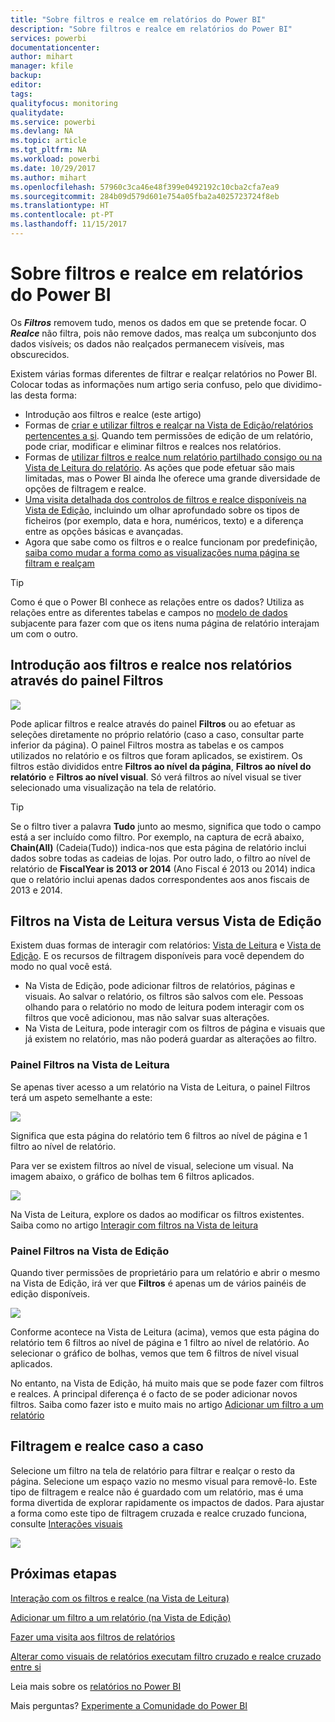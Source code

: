 ```yaml
---
title: "Sobre filtros e realce em relatórios do Power BI"
description: "Sobre filtros e realce em relatórios do Power BI"
services: powerbi
documentationcenter: 
author: mihart
manager: kfile
backup: 
editor: 
tags: 
qualityfocus: monitoring
qualitydate: 
ms.service: powerbi
ms.devlang: NA
ms.topic: article
ms.tgt_pltfrm: NA
ms.workload: powerbi
ms.date: 10/29/2017
ms.author: mihart
ms.openlocfilehash: 57960c3ca46e48f399e0492192c10cba2cfa7ea9
ms.sourcegitcommit: 284b09d579d601e754a05fba2a4025723724f8eb
ms.translationtype: HT
ms.contentlocale: pt-PT
ms.lasthandoff: 11/15/2017
---
```

# <a name="about-filters-and-highlighting-in-power-bi-reports"></a>Sobre filtros e realce em relatórios do Power BI
Os ***Filtros*** removem tudo, menos os dados em que se pretende focar.  O ***Realce*** não filtra, pois não remove dados, mas realça um subconjunto dos dados visíveis; os dados não realçados permanecem visíveis, mas obscurecidos.

Existem várias formas diferentes de filtrar e realçar relatórios no Power BI. Colocar todas as informações num artigo seria confuso, pelo que dividimo-las desta forma:

* Introdução aos filtros e realce (este artigo)
* Formas de [criar e utilizar filtros e realçar na Vista de Edição/relatórios pertencentes a si](power-bi-report-add-filter.md). Quando tem permissões de edição de um relatório, pode criar, modificar e eliminar filtros e realces nos relatórios.
* Formas de [utilizar filtros e realce num relatório partilhado consigo ou na Vista de Leitura do relatório](service-interact-with-a-report-in-reading-view.md). As ações que pode efetuar são mais limitadas, mas o Power BI ainda lhe oferece uma grande diversidade de opções de filtragem e realce.  
* [Uma visita detalhada dos controlos de filtros e realce disponíveis na Vista de Edição](power-bi-how-to-report-filter.md), incluindo um olhar aprofundado sobre os tipos de ficheiros (por exemplo, data e hora, numéricos, texto) e a diferença entre as opções básicas e avançadas.
* Agora que sabe como os filtros e o realce funcionam por predefinição, [saiba como mudar a forma como as visualizações numa página se filtram e realçam](service-reports-visual-interactions.md)

> [!TIP]
> Como é que o Power BI conhece as relações entre os dados?  Utiliza as relações entre as diferentes tabelas e campos no [modelo de dados](https://support.office.com/article/Create-a-Data-Model-in-Excel-87e7a54c-87dc-488e-9410-5c75dbcb0f7b?ui=en-US&rs=en-US&ad=US) subjacente para fazer com que os itens numa página de relatório interajam um com o outro.
> 
> 

## <a name="introduction-to-filters-and-highlighting-in-reports-using-the-filters-pane"></a>Introdução aos filtros e realce nos relatórios através do painel Filtros
![](media/power-bi-reports-filters-and-highlighting/power-bi-add-filter-reading-view.png)

Pode aplicar filtros e realce através do painel **Filtros** ou ao efetuar as seleções diretamente no próprio relatório (caso a caso, consultar parte inferior da página). O painel Filtros mostra as tabelas e os campos utilizados no relatório e os filtros que foram aplicados, se existirem. Os filtros estão divididos entre **Filtros ao nível da página**, **Filtros ao nível do relatório** e **Filtros ao nível visual**.  Só verá filtros ao nível visual se tiver selecionado uma visualização na tela de relatório.

> [!TIP]
> Se o filtro tiver a palavra **Tudo** junto ao mesmo, significa que todo o campo está a ser incluído como filtro.  Por exemplo, na captura de ecrã abaixo, **Chain(All)** (Cadeia(Tudo)) indica-nos que esta página de relatório inclui dados sobre todas as cadeias de lojas.  Por outro lado, o filtro ao nível de relatório de **FiscalYear is 2013 or 2014** (Ano Fiscal é 2013 ou 2014) indica que o relatório inclui apenas dados correspondentes aos anos fiscais de 2013 e 2014.
> 
> 

## <a name="filters-in-reading-view-versus-editing-view"></a>Filtros na Vista de Leitura versus Vista de Edição
Existem duas formas de interagir com relatórios: [Vista de Leitura](service-interact-with-a-report-in-reading-view.md) e [Vista de Edição](service-interact-with-a-report-in-editing-view.md).  E os recursos de filtragem disponíveis para você dependem do modo no qual você está.

* Na Vista de Edição, pode adicionar filtros de relatórios, páginas e visuais. Ao salvar o relatório, os filtros são salvos com ele. Pessoas olhando para o relatório no modo de leitura podem interagir com os filtros que você adicionou, mas não salvar suas alterações.
* Na Vista de Leitura, pode interagir com os filtros de página e visuais que já existem no relatório, mas não poderá guardar as alterações ao filtro.

### <a name="the-filters-pane-in-reading-view"></a>Painel Filtros na Vista de Leitura
Se apenas tiver acesso a um relatório na Vista de Leitura, o painel Filtros terá um aspeto semelhante a este:

![](media/power-bi-reports-filters-and-highlighting/power-bi-filter-reading-view.png)

Significa que esta página do relatório tem 6 filtros ao nível de página e 1 filtro ao nível de relatório.

Para ver se existem filtros ao nível de visual, selecione um visual. Na imagem abaixo, o gráfico de bolhas tem 6 filtros aplicados.

![](media/power-bi-reports-filters-and-highlighting/power-bi-filter-visual-level.png)

Na Vista de Leitura, explore os dados ao modificar os filtros existentes. Saiba como no artigo [Interagir com filtros na Vista de leitura](service-interact-with-a-report-in-reading-view.md)

### <a name="the-filters-pane-in-editing-view"></a>Painel Filtros na Vista de Edição
Quando tiver permissões de proprietário para um relatório e abrir o mesmo na Vista de Edição, irá ver que **Filtros** é apenas um de vários painéis de edição disponíveis.

![](media/power-bi-reports-filters-and-highlighting/power-bi-add-filter-editing-view.png)

Conforme acontece na Vista de Leitura (acima), vemos que esta página do relatório tem 6 filtros ao nível de página e 1 filtro ao nível de relatório. Ao selecionar o gráfico de bolhas, vemos que tem 6 filtros de nível visual aplicados.

No entanto, na Vista de Edição, há muito mais que se pode fazer com filtros e realces. A principal diferença é o facto de se poder adicionar novos filtros. Saiba como fazer isto e muito mais no artigo [Adicionar um filtro a um relatório](power-bi-report-add-filter.md)

## <a name="ad-hoc-filterting-and-highlighting"></a>Filtragem e realce caso a caso
Selecione um filtro na tela de relatório para filtrar e realçar o resto da página. Selecione um espaço vazio no mesmo visual para removê-lo. Este tipo de filtragem e realce não é guardado com um relatório, mas é uma forma divertida de explorar rapidamente os impactos de dados. Para ajustar a forma como este tipo de filtragem cruzada e realce cruzado funciona, consulte [Interações visuais](service-reports-visual-interactions.md)

![](media/power-bi-reports-filters-and-highlighting/power-bi-adhoc-filter.gif)

## <a name="next-steps"></a>Próximas etapas
[Interação com os filtros e realce (na Vista de Leitura)](service-interact-with-a-report-in-reading-view.md)

[Adicionar um filtro a um relatório (na Vista de Edição)](power-bi-report-add-filter.md)

[Fazer uma visita aos filtros de relatórios](power-bi-how-to-report-filter.md)

[Alterar como visuais de relatórios executam filtro cruzado e realce cruzado entre si](service-reports-visual-interactions.md)

Leia mais sobre os [relatórios no Power BI](service-reports.md)

Mais perguntas? [Experimente a Comunidade do Power BI](http://community.powerbi.com/)

